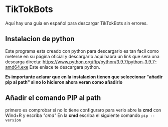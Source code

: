 # TikTokBots
Aquí hay una guía en español para descargar TikTokBots sin errores.

## Instalacion de python
Este programa esta creado con python para descargarlo es tan facil como meterse en su
página oficial y descargarlo aqui habra un link que sera una descarga directa: https://www.python.org/ftp/python/3.9.7/python-3.9.7-amd64.exe
Este enlace te descargara python.

**Es importante aclarar que en la instalacion tienen que seleccionar "añadir pip al path" si no lo hicieron ahora veran como añadirlo**

## Añadir el comando PIP al path
primero es comprobar si no lo tiene configuraro para verlo abre la **cmd** con Wind+R y escriba *"cmd"*
En la **cmd** escriba el siguiente comando `pip --version`

